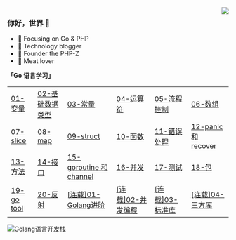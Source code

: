 <img align="right" src="https://github-readme-stats.vercel.app/api?username=weirubo&show_icons=true&icon_color=CE1D2D&text_color=718096&bg_color=ffffff&hide_title=true" />

### 你好，世界 👋

- :orange_book: Focusing on Go & PHP
- :hammer: Technology blogger
- :ram: Founder the PHP-Z
- :meat_on_bone: Meat lover


**「Go 语言学习」**
<table>
  <tr>
    <td><a href="https://github.com/weirubo/learn_go/blob/master/ebook/1.md">01-变量</a></td>
    <td><a href="https://github.com/weirubo/learn_go/blob/master/ebook/2.md">02-基础数据类型</a></td>
    <td><a href="https://github.com/weirubo/learn_go/blob/master/ebook/3.md">03-常量</a></td>
    <td><a href="https://github.com/weirubo/learn_go/blob/master/ebook/4.md">04-运算符</a></td>
    <td><a href="https://github.com/weirubo/learn_go/blob/master/ebook/5.md">05-流程控制</a></td>
    <td><a href="https://mp.weixin.qq.com/s/VKv5wei-YxpXVuh0L78zig">06-数组</a></td>
  </tr>
  <tr>    
    <td><a href="https://mp.weixin.qq.com/s/68nADMG4Q9XWmToC8ksJCw">07-slice</a></td>
    <td><a href="https://mp.weixin.qq.com/s/uA2ZUikf-u-mvS6q43LnLg">08-map</a></td>
    <td><a href="https://mp.weixin.qq.com/s/GCqWDWIt4GFd58zv8KHbvA">09-struct</a></td>
    <td><a href="https://mp.weixin.qq.com/s/mJc-zd7cL4ExarvbRTJiEQ">10-函数</a></td>
    <td><a href="https://mp.weixin.qq.com/s/YWnTr_QNKvnDNjyAzr4Dcw">11-错误处理</a></td>
    <td><a href="https://mp.weixin.qq.com/s/aJqc9S1SlYd0iN4HF5on7A">12-panic 和 recover</a></td>
  </tr>
  <tr>        
    <td><a href="https://mp.weixin.qq.com/s/TPeibdAWA9VLv4B4alwkjQ">13-方法</a></td>
    <td><a href="https://mp.weixin.qq.com/s/v_pNTrj4lHR3fv1k9V2wMQ">14-接口</a></td>
    <td><a href="https://mp.weixin.qq.com/s/bgvITTjr-_5m6zmXgtV5Bw">15-goroutine 和 channel</a></td>
    <td><a href="https://mp.weixin.qq.com/s/R2mlXTADdq72IzFUmyOziw">16-并发</a></td>
    <td><a href="https://mp.weixin.qq.com/s/-rFBeMQ6Us2bGUmT6o5Tmg">17-测试</a></td>
    <td><a href="https://mp.weixin.qq.com/s/jSMZLOYBQApoNu2TomJ6iw">18-包</a></td>
  </tr>
  <tr>
    <td><a href="https://mp.weixin.qq.com/s/2wvfob2BUYktsZ1aZqcqqQ">19-go tool</a></td>
    <td><a href="https://mp.weixin.qq.com/s/mIwFK61-lD9S9JPCWBHFGA">20-反射</a></td>
    <td><a href="https://github.com/weirubo/intermediate_go">[连载]01-Golang进阶</a></td>
    <td><a href="https://github.com/weirubo/go-concurrent">[连载]02-并发编程</a></td>
    <td><a href="https://github.com/weirubo/go-package">[连载]03-标准库</a></td>
    <td><a href="https://github.com/weirubo/go-third-packge">[连载]04-三方库</a></td>
    
  </tr>
</table>

<div>
  <img src="https://cnswift.cn/images/qrcode.png" alt="Golang语言开发栈"/>
<div>
